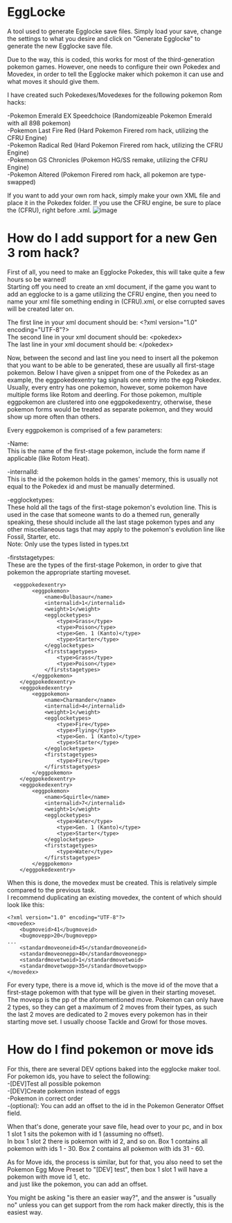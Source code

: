 # EggLocke
A tool used to generate Egglocke save files.
Simply load your save, change the settings to what you desire and click on "Generate Egglocke" to generate the new Egglocke save file.

Due to the way, this is coded, this works for most of the third-generation pokemon games.
However, one needs to configure their own Pokedex and Movedex, in order to tell the Egglocke maker which pokemon it can use and what moves it should give them.

I have created such Pokedexes/Movedexes for the following pokemon Rom hacks:

-Pokemon Emerald EX Speedchoice (Randomizeable Pokemon Emerald with all 898 pokemon)  
-Pokemon Last Fire Red (Hard Pokemon Firered rom hack, utilizing the CFRU Engine)  
-Pokemon Radical Red (Hard Pokemon Firered rom hack, utilizing the CFRU Engine)  
-Pokemon GS Chronicles (Pokemon HG/SS remake, utilizing the CFRU Engine)  
-Pokemon Altered (Pokemon Firered rom hack, all pokemon are type-swapped)   

If you want to add your own rom hack, simply make your own XML file and place it in the Pokedex folder. 
If you use the CFRU engine, be sure to place the (CFRU), right before .xml.
![image](https://user-images.githubusercontent.com/58632052/136632902-bf1f52cb-7f86-4326-b400-100e353bc07f.png)

# How do I add support for a new Gen 3 rom hack?
First of all, you need to make an Egglocke Pokedex, this will take quite a few hours so be warned!  
Starting off you need to create an xml document, if the game you want to add an egglocke to is a game utilizing the CFRU engine, then you need to name your xml file something ending in (CFRU).xml, or else corrupted saves will be created later on.  

The first line in your xml document should be: &lt;?xml version="1.0" encoding="UTF-8"?>  
The second line in your xml document should be: &lt;pokedex>  
The last line in your xml document should be: &lt;/pokedex>  

Now, between the second and last line you need to insert all the pokemon that you want to be able to be generated, these are usually all first-stage pokemon.
Below I have given a snippet from one of the Pokedex as an example, the eggpokedexentry tag signals one entry into the egg Pokedex. Usually, every entry has one pokemon, however, some pokemon have multiple forms like Rotom and deerling. For those pokemon, multiple eggpokemon are clustered into one eggpokedexentry, otherwise, these pokemon forms would be treated as separate pokemon, and they would show up more often than others.

Every eggpokemon is comprised of a few parameters:  

-Name:  
This is the name of the first-stage pokemon, include the form name if applicable (like Rotom Heat).  

-internalId:   
This is the id the pokemon holds in the games' memory, this is usually not equal to the Pokedex id and must be manually determined.  

-egglocketypes:   
These hold all the tags of the first-stage pokemon's evolution line. This is used in the case that someone wants to do a themed run, generally speaking, these should include all the last stage pokemon types and any other miscellaneous tags that may apply to the pokemon's evolution line like Fossil, Starter, etc.  
Note: Only use the types listed in types.txt 

-firststagetypes:   
These are the types of the first-stage Pokemon, in order to give that pokemon the appropriate starting moveset.   
 
``` 
  <eggpokedexentry>
		<eggpokemon>
			<name>Bulbasaur</name>
			<internalid>1</internalid>
			<weight>1</weight>
			<egglocketypes>
				<type>Grass</type>
				<type>Poison</type>
				<type>Gen. 1 (Kanto)</type>
				<type>Starter</type>
			</egglocketypes>
			<firststagetypes>
				<type>Grass</type>
				<type>Poison</type>
			</firststagetypes>
		</eggpokemon>
	</eggpokedexentry>
	<eggpokedexentry>
		<eggpokemon>
			<name>Charmander</name>
			<internalid>4</internalid>
			<weight>1</weight>
			<egglocketypes>
				<type>Fire</type>
				<type>Flying</type>
				<type>Gen. 1 (Kanto)</type>
				<type>Starter</type>
			</egglocketypes>
			<firststagetypes>
				<type>Fire</type>
			</firststagetypes>
		</eggpokemon>
	</eggpokedexentry>
	<eggpokedexentry>
		<eggpokemon>
			<name>Squirtle</name>
			<internalid>7</internalid>
			<weight>1</weight>
			<egglocketypes>
				<type>Water</type>
				<type>Gen. 1 (Kanto)</type>
				<type>Starter</type>
			</egglocketypes>
			<firststagetypes>
				<type>Water</type>
			</firststagetypes>
		</eggpokemon>
	</eggpokedexentry>
```

When this is done, the movedex must be created. This is relatively simple compared to the previous task.  
I recommend duplicating an existing movedex, the content of which should look like this:

```
<?xml version="1.0" encoding="UTF-8"?>
<movedex>
	<bugmoveid>41</bugmoveid>
	<bugmovepp>20</bugmovepp>
...
	<standardmoveoneid>45</standardmoveoneid>
	<standardmoveonepp>40</standardmoveonepp>
	<standardmovetwoid>1</standardmovetwoid>
	<standardmovetwopp>35</standardmovetwopp>
</movedex>
```

For every type, there is a move id, which is the move id of the move that a first-stage pokemon with that type will be given in their starting moveset.  
The movepp is the pp of the aforementioned move. Pokemon can only have 2 types, so they can get a maximum of 2 moves from their types, as such the last 2 moves are dedicated to 2 moves every pokemon has in their starting move set. I usually choose Tackle and Growl for those moves.

# How do I find pokemon or move ids
For this, there are several DEV options baked into the egglocke maker tool.
For pokemon ids, you have to select the following:  
-[DEV]Test all possible pokemon  
-[DEV]Create pokemon instead of eggs  
-Pokemon in correct order  
-(optional): You can add an offset to the id in the Pokemon Generator Offset field.

When that's done, generate your save file, head over to your pc, and in box 1 slot 1 sits the pokemon with id 1 (assuming no offset).  
In box 1 slot 2 there is pokemon with id 2, and so on. Box 1 contains all pokemon with ids 1 - 30. Box 2 contains all pokemon with ids 31 - 60.  

As for Move ids, the process is similar, but for that, you also need to set the Pokemon Egg Move Preset to "[DEV] test", then box 1 slot 1 will have a pokemon with move id 1, etc.  
and just like the pokemon, you can add an offset. 

You might be asking "is there an easier way?", and the answer is "usually no" unless you can get support from the rom hack maker directly, this is the easiest way.
